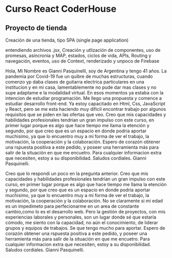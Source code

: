 # Curso React CoderHouse

## Proyecto de tienda

Creación de una tienda, tipo SPA (single page application)

entendiendo archivos .jsx, Creación y utlización de componentes, uso de promesas, asincronia y MAP, estados, ciclos de vida, APIs, Routing y navegación, eventos, uso de Context, renderizado y unpoco de Firebase


Hola, Mi Nombre es Gianni Pasquinelli, soy de Argentina y tengo 41 años.
La pandemia por Covid-19 fue un quibre de muchas estructuras, cuando comenzo yp daba clases de guitarra electrica particulares en una institucion y en mi casa, lamentablemente no pude dar mas clases y no supe adaptame e la modalidad virtual.
En esos momentos ya estaba con la intencion de estudiar programación. Me llego una propuesta y comence a estudiar desarrollo front-end. Ya estoy capacitado en Html, Css, JavaScript y React, pero se me esta haciendo muy dificil encontrar trabajo por algunos requisitos que se piden en las ofertas que veo. 
Creo que mis capacidades y habilidades profesionales tendrian un gran impulso con este curso, en primer lugar porque es algo que hace tiempo me llama la etención y segundo, por que creo que es un espacio en donde podria aportar muchisimo, ya que lo encuentro muy a mi forma de ver el trabajo, la motivación, la cooperación y la colaboración.
Espero de corazón obtener una rspuesta positiva a este pedido, y poseer una herramienta más para salir de la situación en que me encuetro. 
Para cualquier informacion extra que necesiten, estoy a su disponibilidad.
Saludos cordiales.
Gianni Pasquinelli.


Creo que lo respondi un poco en la pregunta anterior.
Creo que mis capacidades y habilidades profesionales tendrian un gran impulso con este curso, en primer lugar porque es algo que hace tiempo me llama la etención y segundo, por que creo que es un espacio en donde podria aportar muchisimo, ya que lo encuentro muy a mi forma de ver el trabajo, la motivación, la cooperación y la colaboración.
No se claramente si mi edad es un impedimeto para perfecionarme en un area de constante cambio,como lo es el desarrollo web. Pero la gestión de proyectos, con mis experiencias laborales y personales, son un  lugar donde sé que estaría cómodo, me siento con la capacidad, no aún el conocimiento, de liderar grupos y equipos de trabajos. Se que tengo mucho para  aportar.
Espero de corazón obtener una rspuesta positiva a este pedido, y poseer una herramienta más para salir de la situación en que me encuetro. 
Para cualquier informacion extra que necesiten, estoy a su disponibilidad.
Saludos cordiales.
Gianni Pasquinelli.